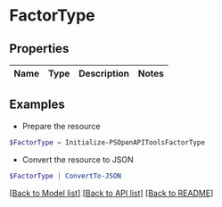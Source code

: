 # FactorType
## Properties

Name | Type | Description | Notes
------------ | ------------- | ------------- | -------------

## Examples

- Prepare the resource
```powershell
$FactorType = Initialize-PSOpenAPIToolsFactorType 
```

- Convert the resource to JSON
```powershell
$FactorType | ConvertTo-JSON
```

[[Back to Model list]](../README.md#documentation-for-models) [[Back to API list]](../README.md#documentation-for-api-endpoints) [[Back to README]](../README.md)

